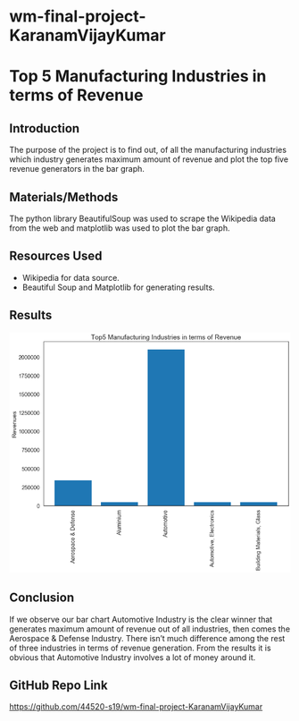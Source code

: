 # wm-final-project-KaranamVijayKumar

# Top 5 Manufacturing Industries in terms of Revenue
## Introduction
The purpose of the project is to find out, of all the manufacturing industries which industry generates maximum amount of revenue and plot the top five revenue generators in the bar graph.
## Materials/Methods
The python library BeautifulSoup was used to scrape the Wikipedia data from the web and matplotlib was used to plot the bar graph.
## Resources Used
* Wikipedia for data source.
* Beautiful Soup and Matplotlib for generating results.
## Results

![final_results](results.png)

## Conclusion
If we observe our bar chart Automotive Industry is the clear winner that generates maximum amount of revenue out of all industries, then comes the Aerospace & Defense Industry. There isn’t much difference among the rest of three  industries in terms of revenue generation. From the results it is obvious that Automotive Industry involves a lot of money around it. 
## GitHub Repo Link
https://github.com/44520-s19/wm-final-project-KaranamVijayKumar
